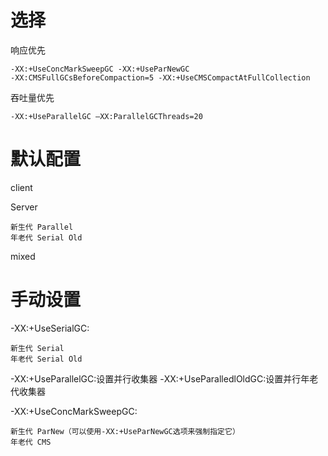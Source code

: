 

# 选择


响应优先

    -XX:+UseConcMarkSweepGC -XX:+UseParNewGC 
    -XX:CMSFullGCsBeforeCompaction=5 -XX:+UseCMSCompactAtFullCollection 

吞吐量优先

    -XX:+UseParallelGC –XX:ParallelGCThreads=20       



# 默认配置

client


Server

    新生代 Parallel
    年老代 Serial Old

mixed



# 手动设置

-XX:+UseSerialGC:

    新生代 Serial
    年老代 Serial Old
    
-XX:+UseParallelGC:设置并行收集器 
-XX:+UseParalledlOldGC:设置并行年老代收集器 

-XX:+UseConcMarkSweepGC:
    
    新生代 ParNew（可以使用-XX:+UseParNewGC选项来强制指定它）
    年老代 CMS

